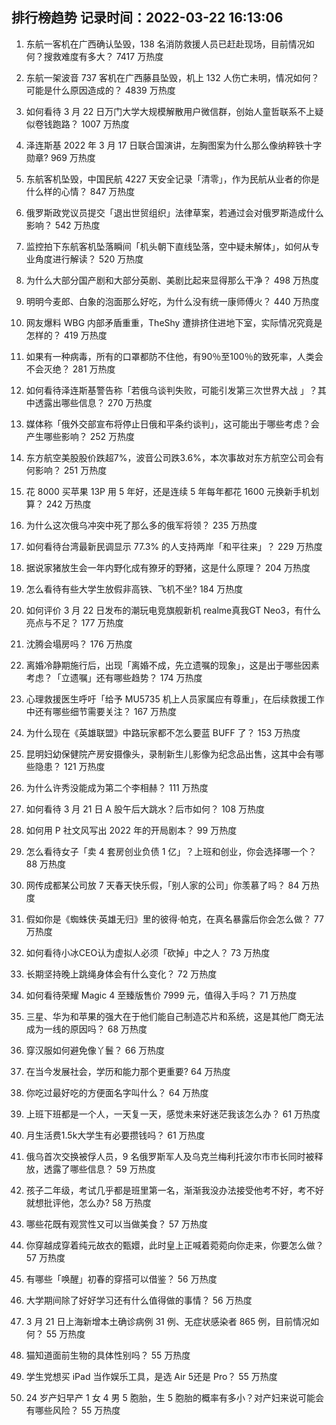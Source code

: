 
## 排行榜趋势 记录时间：2022-03-22 16:13:06
  
  1. 东航一客机在广西确认坠毁，138 名消防救援人员已赶赴现场，目前情况如何？搜救难度有多大？ 7417 万热度
    
  2. 东航一架波音 737 客机在广西藤县坠毁，机上 132 人伤亡未明，情况如何？可能是什么原因造成的？ 4839 万热度
    
  3. 如何看待 3 月 22 日万门大学大规模解散用户微信群，创始人童哲联系不上疑似卷钱跑路？ 1007 万热度
    
  4. 泽连斯基 2022 年 3 月 17 日联合国演讲，左胸图案为什么那么像纳粹铁十字勋章? 969 万热度
    
  5. 东航客机坠毁，中国民航 4227 天安全记录「清零」，作为民航从业者的你是什么样的心情？ 847 万热度
    
  6. 俄罗斯政党议员提交「退出世贸组织」法律草案，若通过会对俄罗斯造成什么影响？ 542 万热度
    
  7. 监控拍下东航客机坠落瞬间「机头朝下直线坠落，空中疑未解体」，如何从专业角度进行解读？ 520 万热度
    
  8. 为什么大部分国产剧和大部分英剧、美剧比起来显得那么干净？ 498 万热度
    
  9. 明明今麦郎、白象的泡面那么好吃，为什么没有统一康师傅火？ 440 万热度
    
  10. 网友爆料 WBG 内部矛盾重重，TheShy 遭排挤住进地下室，实际情况究竟是怎样的？ 419 万热度
    
  11. 如果有一种病毒，所有的口罩都防不住他，有90％至100％的致死率，人类会不会灭绝？ 281 万热度
    
  12. 如何看待泽连斯基警告称「若俄乌谈判失败，可能引发第三次世界大战 」？其中透露出哪些信息？ 270 万热度
    
  13. 媒体称「俄外交部宣布将停止日俄和平条约谈判」，这可能出于哪些考虑？会产生哪些影响？ 252 万热度
    
  14. 东方航空美股股价跌超7%，波音公司跌3.6%，本次事故对东方航空公司会有何影响？ 251 万热度
    
  15. 花 8000 买苹果 13P 用 5 年好，还是连续 5 年每年都花 1600 元换新手机划算？ 242 万热度
    
  16. 为什么这次俄乌冲突中死了那么多的俄军将领？ 235 万热度
    
  17. 如何看待台湾最新民调显示 77.3% 的人支持两岸「和平往来」？ 229 万热度
    
  18. 据说家猪放生会一年内野化成有獠牙的野猪，这是什么原理？ 204 万热度
    
  19. 怎么看待有些大学生放假非高铁、飞机不坐? 184 万热度
    
  20. 如何评价 3 月 22 日发布的潮玩电竞旗舰新机 realme真我GT Neo3，有什么亮点与不足？ 177 万热度
    
  21. 沈腾会塌房吗？ 176 万热度
    
  22. 离婚冷静期施行后，出现「离婚不成，先立遗嘱的现象」，这是出于哪些因素考虑？「立遗嘱」还有哪些趋势？ 174 万热度
    
  23. 心理救援医生呼吁「给予 MU5735 机上人员家属应有尊重」，在后续救援工作中还有哪些细节需要关注？ 167 万热度
    
  24. 为什么现在《英雄联盟》中路玩家都不怎么要蓝 BUFF 了？ 153 万热度
    
  25. 昆明妇幼保健院产房安摄像头，录制新生儿影像为纪念品出售，这其中会有哪些隐患？ 121 万热度
    
  26. 为什么许秀没能成为第二个李相赫？ 111 万热度
    
  27. 如何看待 3 月 21 日 A 股午后大跳水？后市如何？ 108 万热度
    
  28. 如何用 P 社文风写出 2022 年的开局剧本？ 99 万热度
    
  29. 怎么看待女子「卖 4 套房创业负债 1 亿」？上班和创业，你会选择哪一个？ 88 万热度
    
  30. 网传成都某公司放 7 天春天快乐假，「别人家的公司」你羡慕了吗？ 84 万热度
    
  31. 假如你是《蜘蛛侠·英雄无归》里的彼得·帕克，在真名暴露后你会怎么做？ 77 万热度
    
  32. 如何看待小冰CEO认为虚拟人必须「砍掉」中之人？ 73 万热度
    
  33. 长期坚持晚上跳绳身体会有什么变化？ 72 万热度
    
  34. 如何看待荣耀 Magic 4 至臻版售价 7999 元，值得入手吗？ 71 万热度
    
  35. 三星、华为和苹果的强大在于他们能自己制造芯片和系统，这是其他厂商无法成为一线的原因吗？ 68 万热度
    
  36. 穿汉服如何避免像丫鬟？ 66 万热度
    
  37. 在当今发展社会，学历和能力那个更重要? 64 万热度
    
  38. 你吃过最好吃的方便面名字叫什么？ 64 万热度
    
  39. 上班下班都是一个人，一天复一天，感觉未来好迷茫我该怎么办？ 61 万热度
    
  40. 月生活费1.5k大学生有必要攒钱吗？ 61 万热度
    
  41. 俄乌首次交换被俘人员，9 名俄罗斯军人及乌克兰梅利托波尔市市长同时被释放，透露了哪些信息？ 59 万热度
    
  42. 孩子二年级，考试几乎都是班里第一名，渐渐我没办法接受他考不好，考不好就想批评他，怎么办? 58 万热度
    
  43. 哪些花既有观赏性又可以当做美食？ 57 万热度
    
  44. 你穿越成穿着纯元故衣的甄嬛，此时皇上正喊着菀菀向你走来，你要怎么做？ 57 万热度
    
  45. 有哪些「唤醒」初春的穿搭可以借鉴？ 56 万热度
    
  46. 大学期间除了好好学习还有什么值得做的事情？ 56 万热度
    
  47. 3 月 21 日上海新增本土确诊病例 31 例、无症状感染者 865 例，目前情况如何？ 55 万热度
    
  48. 猫知道面前生物的具体性别吗？ 55 万热度
    
  49. 学生党想买 iPad 当作娱乐工具，是选 Air 5还是 Pro？ 55 万热度
    
  50. 24 岁产妇早产 1 女 4 男 5 胞胎，生 5 胞胎的概率有多小？对产妇来说可能会有哪些风险？ 55 万热度
    